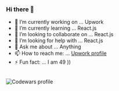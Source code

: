 ### Hi there 👋


- 🔭 I’m currently working on ... Upwork
- 🌱 I’m currently learning ... React.js
- 👯 I’m looking to collaborate on ... React.js
- 🤔 I’m looking for help with ... React.js
- 💬 Ask me about ... Anything
- 📫 How to reach me: ... [Upwork profile](https://www.upwork.com/freelancers/~0173af492a5f80110a)
- ⚡ Fun fact: ... I am 49 ))  
&nbsp;

![Codewars profile](https://www.codewars.com/users/dimarique/badges/small)
